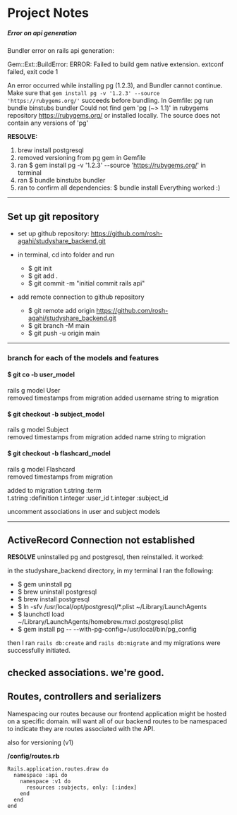 # Project Notes

##### Error on api generation

Bundler error on rails api generation:

Gem::Ext::BuildError: ERROR: Failed to build gem native extension.
extconf failed, exit code 1

An error occurred while installing pg (1.2.3), and Bundler cannot
continue.
Make sure that `gem install pg -v '1.2.3' --source 'https://rubygems.org/'`
succeeds before bundling.
In Gemfile:
  pg
         run  bundle binstubs bundler
Could not find gem 'pg (~> 1.1)' in rubygems repository https://rubygems.org/ or
installed locally.
The source does not contain any versions of 'pg'

**RESOLVE:**
1. brew install postgresql
2. removed versioning from pg gem in Gemfile
3. ran $ gem install pg -v '1.2.3' --source 'https://rubygems.org/' in terminal
4. ran $ bundle binstubs bundler
5. ran to confirm all dependencies:  $ bundle install
Everything worked :)

--------------------------------

## Set up git repository
* set up github repository: https://github.com/rosh-agahi/studyshare_backend.git

* in terminal, cd into folder and run
  * $ git init
  * $ git add .
  * $ git commit -m "initial commit rails api"

* add remote connection to github repository
  * $ git remote add origin https://github.com/rosh-agahi/studyshare_backend.git
  * $ git branch -M main
  * $ git push -u origin main

--------------
### branch for each of the models and features

#### **$ git co -b user_model**
rails g model User  
removed timestamps from migration
added username string to migration

#### **$ git checkout -b subject_model**
rails g model Subject  
removed timestamps from migration
added name string to migration


#### **$ git checkout -b flashcard_model**
rails g model Flashcard  
removed timestamps from migration

added to migration
t.string :term  
t.string :definition
t.integer :user_id
t.integer :subject_id

uncomment associations in user and subject models

-------------------------------------------------

## ActiveRecord Connection not established
**RESOLVE**
uninstalled pg and postgresql, then reinstalled. it worked:

in the studyshare_backend directory, in my terminal I ran the following:
* $ gem uninstall pg
* $ brew uninstall postgresql
* $ brew install postgresql
* $ ln -sfv /usr/local/opt/postgresql/*.plist ~/Library/LaunchAgents
* $ launchctl load ~/Library/LaunchAgents/homebrew.mxcl.postgresql.plist
* $ gem install pg -- --with-pg-config=/usr/local/bin/pg_config

then I ran ```rails db:create``` and ```rails db:migrate``` and my migrations were successfully initiated.

checked associations. we're good.
-------------------------------------------------

## Routes, controllers and serializers

Namespacing our routes because our frontend application might be hosted on a specific domain. will want all of our backend routes to be namespaced to indicate they are routes associated with the API.

also for versioning (v1)

**/config/routes.rb**
```
Rails.application.routes.draw do
  namespace :api do
    namespace :v1 do
      resources :subjects, only: [:index]
    end
  end
end
```

